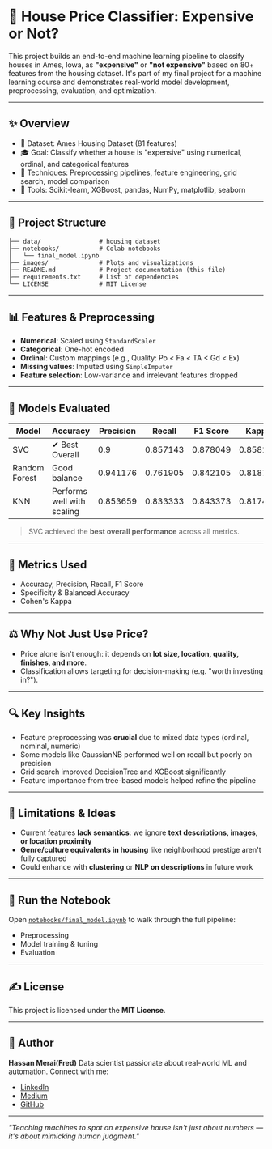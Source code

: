 # 🏡 House Price Classifier: Expensive or Not?

This project builds an end-to-end machine learning pipeline to classify houses in Ames, Iowa, as **"expensive"** or **"not expensive"** based on 80+ features from the housing dataset. It's part of my final project for a machine learning course and demonstrates real-world model development, preprocessing, evaluation, and optimization.

---

## ✨ Overview

* 📂 Dataset: Ames Housing Dataset (81 features)
* 🎓 Goal: Classify whether a house is "expensive" using numerical, ordinal, and categorical features
* 🚀 Techniques: Preprocessing pipelines, feature engineering, grid search, model comparison
* 🔧 Tools: Scikit-learn, XGBoost, pandas, NumPy, matplotlib, seaborn

---

## 📆 Project Structure

```
├── data/                # housing dataset
├── notebooks/           # Colab notebooks
│   └── final_model.ipynb
├── images/              # Plots and visualizations
├── README.md            # Project documentation (this file)
├── requirements.txt     # List of dependencies
└── LICENSE              # MIT License
```

---

## 📊 Features & Preprocessing

* **Numerical**: Scaled using `StandardScaler`
* **Categorical**: One-hot encoded
* **Ordinal**: Custom mappings (e.g., Quality: Po < Fa < TA < Gd < Ex)
* **Missing values**: Imputed using `SimpleImputer`
* **Feature selection**: Low-variance and irrelevant features dropped

---

## 🤖 Models Evaluated

| Model         | Accuracy                   | Precision | Recall | F1 Score | Kappa |
| ------------- | -------------------------- | --------- | ------ | -------- | ----- |
| SVC           | ✔ Best Overall             | 	0.9	     |0.857143|	0.878049 | 0.858142
| Random Forest | Good balance               |  0.941176 |0.761905| 0.842105 |0.818784
| KNN           | Performs well with scaling |  0.853659 |0.833333| 0.843373 | 0.81743 

> SVC achieved the **best overall performance** across all metrics.

---

## 🔢 Metrics Used

* Accuracy, Precision, Recall, F1 Score
* Specificity & Balanced Accuracy
* Cohen's Kappa

---

## ⚖️ Why Not Just Use Price?

* Price alone isn't enough: it depends on **lot size, location, quality, finishes, and more**.
* Classification allows targeting for decision-making (e.g. "worth investing in?").

---

## 🔍 Key Insights

* Feature preprocessing was **crucial** due to mixed data types (ordinal, nominal, numeric)
* Some models like GaussianNB performed well on recall but poorly on precision
* Grid search improved DecisionTree and XGBoost significantly
* Feature importance from tree-based models helped refine the pipeline

---

## 🚧 Limitations & Ideas

* Current features **lack semantics**: we ignore **text descriptions, images, or location proximity**
* **Genre/culture equivalents in housing** like neighborhood prestige aren't fully captured
* Could enhance with **clustering** or **NLP on descriptions** in future work

---

## 🚀 Run the Notebook

Open [`notebooks/final_model.ipynb`](notebooks/Copetition_pipeline_for_multiple_models.ipynb) to walk through the full pipeline:

* Preprocessing
* Model training & tuning
* Evaluation

---

## ✍️ License

This project is licensed under the **MIT License**.

---

## 🚀 Author

**Hassan Merai(Fred)**
Data scientist passionate about real-world ML and automation. Connect with me:

* [LinkedIn](https://www.linkedin.com/in/Hassan-Merai-nickname-Fred)
* [Medium](https://medium.com/@hassanmerai79)
* [GitHub](https://github.com/Hassan-Merai)

---

*"Teaching machines to spot an expensive house isn't just about numbers — it's about mimicking human judgment."*
